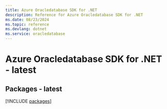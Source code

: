 ```yaml
---
title: Azure Oracledatabase SDK for .NET
description: Reference for Azure Oracledatabase SDK for .NET
ms.date: 08/23/2024
ms.topic: reference
ms.devlang: dotnet
ms.service: oracledatabase
---
```

# Azure Oracledatabase SDK for .NET - latest
## Packages - latest
[!INCLUDE [packages](oracledatabase-index.md)]